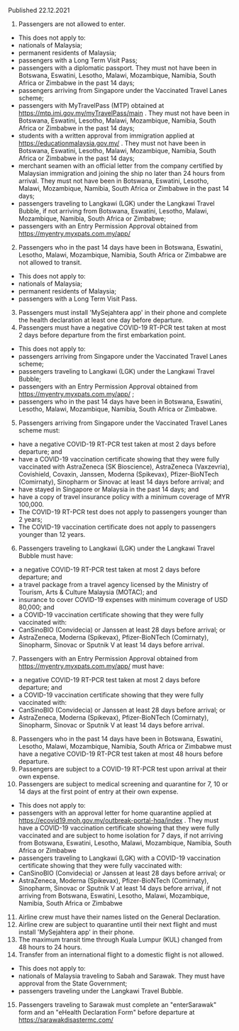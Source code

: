 Published 22.12.2021
1. Passengers are not allowed to enter.
- This does not apply to:
- nationals of Malaysia;
- permanent residents of Malaysia;
- passengers with a Long Term Visit Pass;
- passengers with a diplomatic passport. They must not have been in Botswana, Eswatini, Lesotho, Malawi, Mozambique, Namibia, South Africa or Zimbabwe in the past 14 days;
- passengers arriving from Singapore under the Vaccinated Travel Lanes scheme;
- passengers with MyTravelPass (MTP) obtained at <a href="https://mtp.imi.gov.my/myTravelPass/main">https://mtp.imi.gov.my/myTravelPass/main</a> . They must not have been in Botswana, Eswatini, Lesotho, Malawi, Mozambique, Namibia, South Africa or Zimbabwe in the past 14 days;
- students with a written approval from immigration applied at <a href="https://educationmalaysia.gov.my/">https://educationmalaysia.gov.my/</a> . They must not have been in Botswana, Eswatini, Lesotho, Malawi, Mozambique, Namibia, South Africa or Zimbabwe in the past 14 days;
- merchant seamen with an official letter from the company certified by Malaysian immigration and joining the ship no later than 24 hours from arrival. They must not have been in Botswana, Eswatini, Lesotho, Malawi, Mozambique, Namibia, South Africa or Zimbabwe in the past 14 days;
- passengers traveling to Langkawi (LGK) under the Langkawi Travel Bubble, if not arriving from Botswana, Eswatini, Lesotho, Malawi, Mozambique, Namibia, South Africa or Zimbabwe;
- passengers with an Entry Permission Approval obtained from <a href="https://myentry.myxpats.com.my/app/">https://myentry.myxpats.com.my/app/</a>
2. Passengers who in the past 14 days have been in Botswana, Eswatini, Lesotho, Malawi, Mozambique, Namibia, South Africa or Zimbabwe are not allowed to transit.
- This does not apply to:
- nationals of Malaysia;
- permanent residents of Malaysia;
- passengers with a Long Term Visit Pass.
3. Passengers must install 'MySejahtera app' in their phone and complete the health declaration at least one day before departure.
4. Passengers must have a negative COVID-19 RT-PCR test taken at most 2 days before departure from the first embarkation point.
- This does not apply to:
- passengers arriving from Singapore under the Vaccinated Travel Lanes scheme;
- passengers traveling to Langkawi (LGK) under the Langkawi Travel Bubble;
- passengers with an Entry Permission Approval obtained from <a href="https://myentry.myxpats.com.my/app/">https://myentry.myxpats.com.my/app/</a> ;
- passengers who in the past 14 days have been in Botswana, Eswatini, Lesotho, Malawi, Mozambique, Namibia, South Africa or Zimbabwe.
5. Passengers arriving from Singapore under the Vaccinated Travel Lanes scheme must:
- have a negative COVID-19 RT-PCR test taken at most 2 days before departure; and
- have a COVID-19 vaccination certificate showing that they were fully vaccinated with AstraZeneca (SK Bioscience), AstraZeneca (Vaxzevria), Covishield, Covaxin, Janssen, Moderna (Spikevax), Pfizer-BioNTech (Comirnaty), Sinopharm or Sinovac at least 14 days before arrival; and
- have stayed in Singapore or Malaysia in the past 14 days; and
- have a copy of travel insurance policy with a minimum coverage of MYR 100,000.
- The COVID-19 RT-PCR test does not apply to passengers younger than 2 years;
- The COVID-19 vaccination certificate does not apply to passengers younger than 12 years.
6. Passengers traveling to Langkawi (LGK) under the Langkawi Travel Bubble must have:
- a negative COVID-19 RT-PCR test taken at most 2 days before departure; and
- a travel package from a travel agency licensed by the Ministry of Tourism, Arts & Culture Malaysia (MOTAC); and
- insurance to cover COVID-19 expenses with minimum coverage of USD 80,000; and
- a COVID-19 vaccination certificate showing that they were fully vaccinated with:
- CanSinoBIO (Convidecia) or Janssen at least 28 days before arrival; or
- AstraZeneca, Moderna (Spikevax), Pfizer-BioNTech (Comirnaty), Sinopharm, Sinovac or Sputnik V at least 14 days before arrival.
7. Passengers with an Entry Permission Approval obtained from <a href="https://myentry.myxpats.com.my/app/">https://myentry.myxpats.com.my/app/</a> must have:
- a negative COVID-19 RT-PCR test taken at most 2 days before departure; and
- a COVID-19 vaccination certificate showing that they were fully vaccinated with:
- CanSinoBIO (Convidecia) or Janssen at least 28 days before arrival; or
- AstraZeneca, Moderna (Spikevax), Pfizer-BioNTech (Comirnaty), Sinopharm, Sinovac or Sputnik V at least 14 days before arrival.
8. Passengers who in the past 14 days have been in Botswana, Eswatini, Lesotho, Malawi, Mozambique, Namibia, South Africa or Zimbabwe must have a negative COVID-19 RT-PCR test taken at most 48 hours before departure.
9. Passengers are subject to a COVID-19 RT-PCR test upon arrival at their own expense.
10. Passengers are subject to medical screening and quarantine for 7, 10 or 14 days at the first point of entry at their own expense.
- This does not apply to:
- passengers with an approval letter for home quarantine applied at <a href="https://ecovid19.moh.gov.my/outbreak-portal-hqa/index">https://ecovid19.moh.gov.my/outbreak-portal-hqa/index</a> . They must have a COVID-19 vaccination certificate showing that they were fully vaccinated and are subject to home isolation for 7 days, if not arriving from Botswana, Eswatini, Lesotho, Malawi, Mozambique, Namibia, South Africa or Zimbabwe
- passengers traveling to Langkawi (LGK) with a COVID-19 vaccination certificate showing that they were fully vaccinated with:
- CanSinoBIO (Convidecia) or Janssen at least 28 days before arrival; or
- AstraZeneca, Moderna (Spikevax), Pfizer-BioNTech (Comirnaty), Sinopharm, Sinovac or Sputnik V at least 14 days before arrival, if not arriving from Botswana, Eswatini, Lesotho, Malawi, Mozambique, Namibia, South Africa or Zimbabwe
11. Airline crew must have their names listed on the General Declaration.
12. Airline crew are subject to quarantine until their next flight and must install 'MySejahtera app' in their phone.
13. The maximum transit time through Kuala Lumpur (KUL) changed from 48 hours to 24 hours.
14. Transfer from an international flight to a domestic flight is not allowed.
- This does not apply to:
- nationals of Malaysia traveling to Sabah and Sarawak. They must have approval from the State Government;
- passengers traveling under the Langkawi Travel Bubble.
15. Passengers traveling to Sarawak must complete an "enterSarawak" form and an "eHealth Declaration Form" before departure at <a href="https://sarawakdisastermc.com/">https://sarawakdisastermc.com/</a>